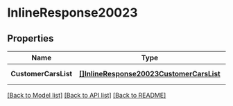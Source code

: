# InlineResponse20023

## Properties
Name | Type | Description | Notes
------------ | ------------- | ------------- | -------------
**CustomerCarsList** | [**[]InlineResponse20023CustomerCarsList**](inline_response_200_23_customer_cars_list.md) |  | [default to null]

[[Back to Model list]](../README.md#documentation-for-models) [[Back to API list]](../README.md#documentation-for-api-endpoints) [[Back to README]](../README.md)


